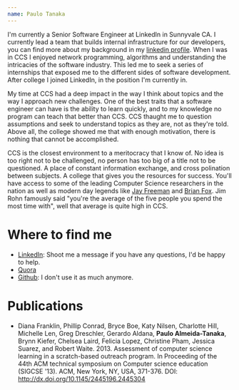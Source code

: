 ```yaml
---
name: Paulo Tanaka
---
```




I'm currently a Senior Software Engineer at LinkedIn in Sunnyvale CA. I currently
lead a team that builds internal infrastructure for our developers, you can find more
about my background in my [linkedin profile](https://www.linkedin.com/in/paulotanaka/).
When I was in CCS I enjoyed network programming, algorithms and understanding the
intricacies of the software industry. This led me to seek a series of internships that exposed me
to the different sides of software development. After college I joined LinkedIn, in the position
I'm currently in.

My time at CCS had a deep impact in the way I think about topics and the way I approach new challenges.
One of the best traits that a software engineer can have is the ability to learn quickly, and to my
knowledge no program can teach that better than CCS. CCS thaught me to question assumptions and seek to
understand topics as they are, not as they're told. Above all, the college showed me that with enough
motivation, there is nothing that cannot be accomplished.

CCS is the closest environment to a meritocracy that I know of. No idea is too right not to be challenged,
no person has too big of a title not to be questioned. A place of constant information exchange, and cross
polination between subjects. A college that gives you the resources for success. You'll have access to some
of the leading Computer Science researchers in the nation as well as modern day legends like <a href="https://en.wikipedia.org/wiki/Jay_Freeman">Jay Freeman</a> and
<a href="https://en.wikipedia.org/wiki/Brian_Fox_(computer_programmer)">Brian Fox</a>. Jim Rohn famously said "you're the average of the five people you spend the most time with", well
that average is quite high in CCS.


# Where to find me
* [LinkedIn](https://www.linkedin.com/in/paulotanaka/): Shoot me a message if you have any questions, I'd
be happy to help.
* [Quora](https://www.quora.com/profile/Paulo-Tanaka-1)
* [Github](https://github.com/paulot): I don't use it as much anymore.


# Publications

<ul>
<li>
Diana Franklin, Phillip Conrad, Bryce Boe, Katy Nilsen, Charlotte Hill, Michelle Len, Greg Dreschler, Gerardo Aldana, <b>Paulo Almeida-Tanaka</b>,
Brynn Kiefer, Chelsea Laird, Felicia Lopez, Christine Pham, Jessica Suarez, and Robert Waite. 2013. Assessment of computer science learning in a scratch-based outreach program. In Proceeding of the 44th ACM technical symposium on Computer science education (SIGCSE '13). ACM, New York, NY, USA, 371-376.
DOI:
<a href="http://dx.doi.org/10.1145/2445196.2445304">
http://dx.doi.org/10.1145/2445196.2445304
</a>
</li>
</ul>
